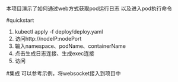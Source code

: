 #
本项目演示了如何通过web方式获取pod运行日志
以及进入pod执行命令

#quickstart
1. kubectl apply -f deploy/deploy.yaml
2. 访问http://nodeIP:nodePort
3. 输入namespace、podName、containerName
4. 点击生成日志连接、生成exec连接
5. 访问

#集成
可以参考示例，将websocket接入到项目中
